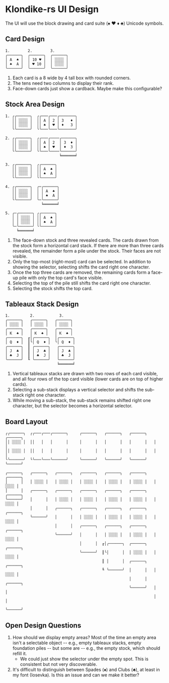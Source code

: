 # Klondike-rs UI Design

The UI will use the block drawing and card suite (♠ ♥ ♦ ♣) Unicode symbols.


## Card Design

    1.        2.        3.
    ╭──────╮  ╭──────╮  ╭──────╮
    │ A  ♠ │  │ 10 ♥ │  │ ░░░░ │
    │ ♠  A │  │ ♥ 10 │  │ ░░░░ │
    ╰──────╯  ╰──────╯  ╰──────╯

1. Each card is a 8 wide by 4 tall box with rounded corners.
2. The tens need two columns to display their rank.
3. Face-down cards just show a cardback. Maybe make this configurable?


## Stock Area Design

    1. ╭╭──────╮  ╭╭───╭───╭───────╮
       ││ ░░░░ │  ││ A │ 2 │ 3   ♦ │
       ││ ░░░░ │  ││ ♠ │ ♥ │ ♦   3 │
       ╰╰──────╯  ╰╰───╰───╰───────╯

    2. ╭╭──────╮  ╭╭───╭────╭──────╮
       ││ ░░░░ │  ││ A │ 2  │ 3  ♦ │
       ││ ░░░░ │  ││ ♠ │ ♥  │ ♦  3 │
       ╰╰──────╯  ╰╰───╰────╰──────╯
                            ╘══════╛

    3. ╭╭──────╮  ╭╭──────╮
       ││ ░░░░ │  ││ A  ♠ │
       ││ ░░░░ │  ││ ♠  A │
       ╰╰──────╯  ╰╰──────╯

    4. ╭╭──────╮  ╭─╭──────╮
       ││ ░░░░ │  │ │ A  ♠ │
       ││ ░░░░ │  │ │ ♠  A │
       ╰╰──────╯  ╰─╰──────╯
                    ╘══════╛

    5. ╭─╭──────╮ ╭╭──────╮
       │ │ ░░░░ │ ││ A  ♠ │
       │ │ ░░░░ │ ││ ♠  A │
       ╰─╰──────╯ ╰╰──────╯
         ╘══════╛

1. The face-down stock and three revealed cards. The cards drawn from the stock
   form a horizontal card stack. If there are more than three cards revealed,
   the remainder form a pile under the stock. Their faces are not visible.
2. Only the top-most (right-most) card can be selected. In addition to showing
   the selector, selecting shifts the card right one character.
3. Once the top three cards are removed, the remaining cards form a face-up
   pile with only the top card's face visible.
4. Selecting the top of the pile still shifts the card right one character.
5. Selecting the stock shifts the top card.


## Tableaux Stack Design

    1.         2.           3.
    ╭──────╮   ╭──────╮   ╭──────╮
    │ ░░░░ │   │ ░░░░ │   │ ░░░░ │
    ╭──────╮   ╭──────╮   ╭──────╮
    │ K  ♠ │   │ K  ♠ │   │ K  ♠ │
    ╭──────╮  ╓│╭──────╮  │╭──────╮
    │ Q  ♦ │  ║╰│ Q  ♦ │  ╰│ Q  ♦ │
    ╭──────╮  ║ ╭──────╮   ╭──────╮
    │ J  ♣ │  ║ │ J  ♣ │   │ J  ♣ │
    │ ♣  J │  ║ │ ♣  J │   │ ♣  J │
    ╰──────╯  ╙ ╰──────╯   ╰──────╯
                           ╘══════╛

1. Vertical tableaux stacks are drawn with two rows of each card visible, and
   all four rows of the top card visible (lower cards are on top of higher
   cards).
2. Selecting a sub-stack displays a vertical selector and shifts the sub-stack
   right one character.
3. While moving a sub-stack, the sub-stack remains shifted right one character,
   but the selector becomes a horizontal selector.
   
   
## Board Layout

    ╭╭──────╮  ╭╭───╭───╭──────╮     ╭──────╮   ╭──────╮   ╭──────╮   ╭──────╮
    ││ ░░░░ │  ││   │   │      │     │      │   │      │   │      │   │      │
    ││ ░░░░ │  ││   │   │      │     │      │   │      │   │      │   │      │
    ╰╰──────╯  ╰╰───╰───╰──────╯     ╰──────╯   ╰──────╯   ╰──────╯   ╰──────╯

    ╭──────╮   ╭──────╮   ╭──────╮   ╭──────╮   ╭──────╮   ╭──────╮   ╭──────╮
    │      │   │ ░░░░ │   │ ░░░░ │   │ ░░░░ │   │ ░░░░ │   │ ░░░░ │   │ ░░░░ │
    │      │   ╭──────╮   ╭──────╮   ╭──────╮   ╭──────╮   ╭──────╮   ╭──────╮
    ╰──────╯   │      │   │ ░░░░ │   │ ░░░░ │   │ ░░░░ │   │ ░░░░ │   │ ░░░░ │
               │      │   ╭──────╮   ╭──────╮   ╭──────╮   ╭──────╮   ╭──────╮
               ╰──────╯   │      │   │ ░░░░ │   │ ░░░░ │   │ ░░░░ │   │ ░░░░ │
                          │      │   ╭──────╮   ╭──────╮   ╭──────╮   ╭──────╮
                          ╰──────╯   │      │   │ ░░░░ │   │ ░░░░ │   │ ░░░░ │
                                     │      │  ╓│╭──────╮  ╭──────╮   ╭──────╮
                                     ╰──────╯  ║╰│      │  │ ░░░░ │   │ ░░░░ │
                                               ║ │      │  ╭──────╮   ╭──────╮
                                               ╙ ╰──────╯  │      │   │ ░░░░ │
                                                           │      │   ╭──────╮
                                                           ╰──────╯   │      │
                                                                      │      │
                                                                      ╰──────╯
    
 
## Open Design Questions

1. How should we display empty areas? Most of the time an empty area isn't a
   selectable object -- e.g., empty tableaux stacks, empty foundation piles --
   but some are -- e.g., the empty stock, which should refill it.
   * We could just show the selector under the empty spot. This is consistent
     but not very discoverable.
2. It's difficult to distinguish between Spades (♠) and Clubs (♣), at least in
   my font (Iosevka). Is this an issue and can we make it better?

